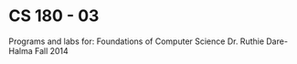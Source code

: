 CS 180 - 03
======

Programs and labs for:
Foundations of Computer Science
Dr. Ruthie Dare-Halma
Fall 2014

